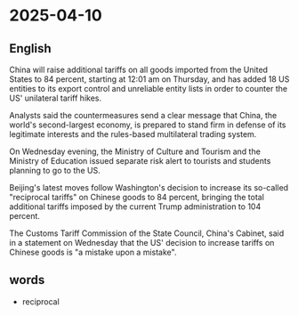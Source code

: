 # 2025-04-10

## English
China will raise additional tariffs on all goods imported from the United States to 84 percent, starting at 12:01 am on Thursday, and has added 18 US entities to its export control and unreliable entity lists in order to counter the US' unilateral tariff hikes.

Analysts said the countermeasures send a clear message that China, the world's second-largest economy, is prepared to stand firm in defense of its legitimate interests and the rules-based multilateral trading system.

On Wednesday evening, the Ministry of Culture and Tourism and the Ministry of Education issued separate risk alert to tourists and students planning to go to the US.

Beijing's latest moves follow Washington's decision to increase its so-called "reciprocal tariffs" on Chinese goods to 84 percent, bringing the total additional tariffs imposed by the current Trump administration to 104 percent.

The Customs Tariff Commission of the State Council, China's Cabinet, said in a statement on Wednesday that the US' decision to increase tariffs on Chinese goods is "a mistake upon a mistake".

## words
* reciprocal
